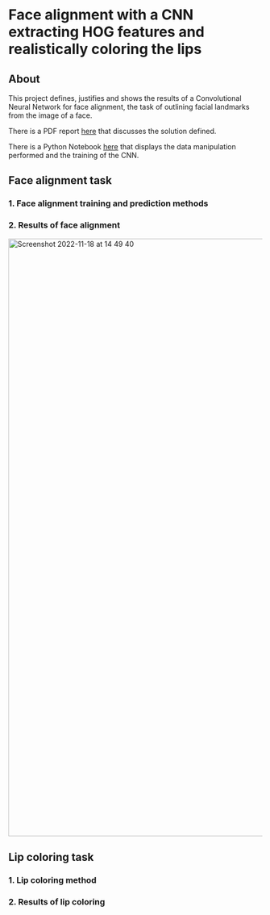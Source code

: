 # Face alignment with a CNN extracting HOG features and realistically coloring the lips

## About
This project defines, justifies and shows the results of a Convolutional Neural Network for face alignment, the task of outlining facial landmarks from the image of a face.

There is a PDF report [here](https://github.com/rzuberi/Face_Alignment_HOG_CNN/blob/main/Face%20Alignment%20and%20Colouring%20report.pdf) that discusses the solution defined.

There is a Python Notebook [here](https://github.com/rzuberi/Face_Alignment_HOG_CNN/blob/main/HOG_CNN_implementation_CV_Assignment_236636.ipynb) that displays the data manipulation performed and the training of the CNN.

## Face alignment task
### 1. Face alignment training and prediction methods

### 2. Results of face alignment
<img width="1185" alt="Screenshot 2022-11-18 at 14 49 40" src="https://user-images.githubusercontent.com/56508673/202732253-149130be-04c0-480c-abd4-e93d6433ebea.png">

## Lip coloring task
### 1. Lip coloring method

### 2. Results of lip coloring
